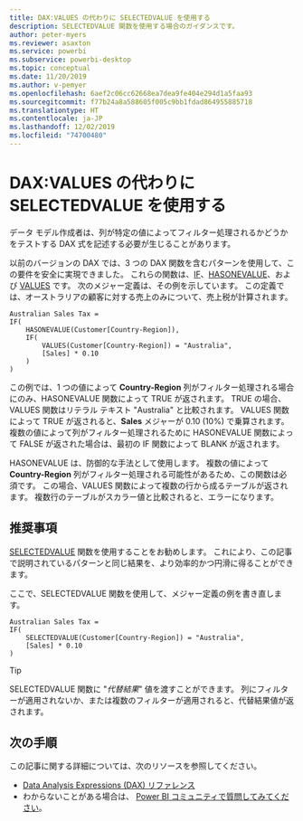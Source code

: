 ```yaml
---
title: DAX:VALUES の代わりに SELECTEDVALUE を使用する
description: SELECTEDVALUE 関数を使用する場合のガイダンスです。
author: peter-myers
ms.reviewer: asaxton
ms.service: powerbi
ms.subservice: powerbi-desktop
ms.topic: conceptual
ms.date: 11/20/2019
ms.author: v-pemyer
ms.openlocfilehash: 6aef2c06cc62668ea7dea9fe404e294d1a5faa93
ms.sourcegitcommit: f77b24a8a588605f005c9bb1fdad864955885718
ms.translationtype: HT
ms.contentlocale: ja-JP
ms.lasthandoff: 12/02/2019
ms.locfileid: "74700480"
---
```

# <a name="dax-use-selectedvalue-instead-of-values"></a>DAX:VALUES の代わりに SELECTEDVALUE を使用する

データ モデル作成者は、列が特定の値によってフィルター処理されるかどうかをテストする DAX 式を記述する必要が生じることがあります。

以前のバージョンの DAX では、3 つの DAX 関数を含むパターンを使用して、この要件を安全に実現できました。 これらの関数は、[IF](/dax/if-function-dax)、[HASONEVALUE](/dax/hasonevalue-function-dax)、および [VALUES](/dax/values-function-dax) です。 次のメジャー定義は、その例を示しています。 この定義では、オーストラリアの顧客に対する売上のみについて、売上税が計算されます。

```dax
Australian Sales Tax =
IF(
    HASONEVALUE(Customer[Country-Region]),
    IF(
        VALUES(Customer[Country-Region]) = "Australia",
        [Sales] * 0.10
    )
)
```

この例では、1 つの値によって **Country-Region** 列がフィルター処理される場合にのみ、HASONEVALUE 関数によって TRUE が返されます。 TRUE の場合、VALUES 関数はリテラル テキスト "Australia" と比較されます。 VALUES 関数によって TRUE が返されると、**Sales** メジャーが 0.10 (10%) で乗算されます。 複数の値によって列がフィルター処理されるために HASONEVALUE 関数によって FALSE が返された場合は、最初の IF 関数によって BLANK が返されます。

HASONEVALUE は、防御的な手法として使用します。 複数の値によって **Country-Region** 列がフィルター処理される可能性があるため、この関数は必須です。 この場合、VALUES 関数によって複数の行から成るテーブルが返されます。 複数行のテーブルがスカラー値と比較されると、エラーになります。

## <a name="recommendation"></a>推奨事項

[SELECTEDVALUE](/dax/selectedvalue-function) 関数を使用することをお勧めします。 これにより、この記事で説明されているパターンと同じ結果を、より効率的かつ円滑に得ることができます。

ここで、SELECTEDVALUE 関数を使用して、メジャー定義の例を書き直します。

```dax
Australian Sales Tax =
IF(
    SELECTEDVALUE(Customer[Country-Region]) = "Australia",
    [Sales] * 0.10
)
```

> [!TIP]
> SELECTEDVALUE 関数に "_代替結果_" 値を渡すことができます。 列にフィルターが適用されないか、または複数のフィルターが適用されると、代替結果値が返されます。

## <a name="next-steps"></a>次の手順

この記事に関する詳細については、次のリソースを参照してください。

- [Data Analysis Expressions (DAX) リファレンス](/dax/)
- わからないことがある場合は、 [Power BI コミュニティで質問してみてください](https://community.powerbi.com/)。
